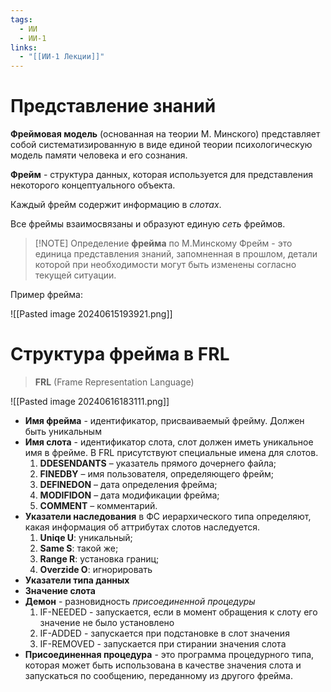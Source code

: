 ```yaml
---
tags:
  - ИИ
  - ИИ-1
links:
  - "[[ИИ-1 Лекции]]"
---
```

# Представление знаний

**Фреймовая модель** (основанная на теории М. Минского) представляет собой систематизированную в виде единой теории психологическую модель памяти человека и его сознания.

**Фрейм** - структура данных, которая используется для представления некоторого концептуального объекта.

Каждый фрейм содержит информацию в *слотах*.

Все фреймы взаимосвязаны и образуют единую *сеть* фреймов.

>[!NOTE] Определение **фрейма** по М.Минскому
>Фрейм - это единица представления знаний, запомненная в прошлом, детали которой при необходимости могут быть изменены согласно текущей ситуации.

Пример фрейма:

![[Pasted image 20240615193921.png]]
# Структура фрейма в FRL

>**FRL** (Frame Representation Language)

![[Pasted image 20240616183111.png]]
- **Имя фрейма** - идентификатор, присваиваемый фрейму. Должен быть уникальным
- **Имя слота** - идентификатор слота, слот должен иметь уникальное имя в фрейме. В FRL присутствуют специальные имена для слотов.
	1. **DDESENDANTS** – указатель прямого дочернего файла;
	2. **FINEDBY** – имя пользователя, определяющего фрейм;
	3. **DEFINEDON** – дата определения фрейма;
	4. **MODIFIDON** – дата модификации фрейма;
	5. **COMMENT** – комментарий.
- **Указатели наследования** в ФС иерархического типа определяют, какая информация об аттрибутах слотов наследуется.
	1. **Uniqe U**: уникальный;
	2. **Same S**: такой же;
	3. **Range R**: установка границ;
	4. **Overzide O**: игнорировать
- **Указатели типа данных**
- **Значение слота**
- **Демон** - разновидность *присоединенной процедуры*
	1. IF-NEEDED - запускается, если в момент обращения к слоту его значение не было установлено
	2. IF-ADDED - запускается при подстановке в слот значения
	3. IF-REMOVED - запускается при стирании значения слота
- **Присоединенная процедура** - это программа процедурного типа, которая может быть использована в качестве значения слота и запускаться по сообщению, переданному из другого фрейма.
